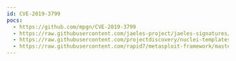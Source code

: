 ```yaml
---
id: CVE-2019-3799
pocs:
  - https://github.com/mpgn/CVE-2019-3799
  - https://raw.githubusercontent.com/jaeles-project/jaeles-signatures/master/cves/spring-cloud-path-traversal-cve-2019-3799.yaml
  - https://raw.githubusercontent.com/projectdiscovery/nuclei-templates/master/cves/2019/CVE-2019-3799.yaml
  - https://raw.githubusercontent.com/rapid7/metasploit-framework/master/modules/auxiliary/scanner/http/springcloud_traversal.rb
---
```


